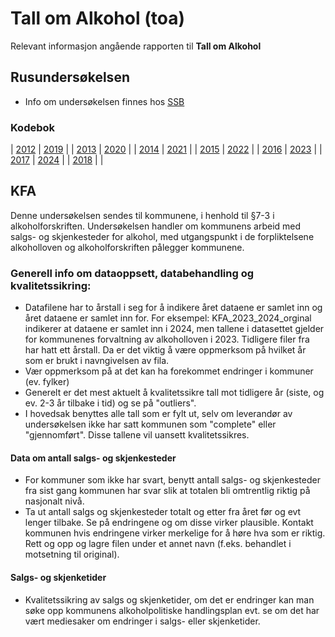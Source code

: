 # Tall om Alkohol (toa)
Relevant informasjon angående rapporten til **Tall om Alkohol**

## Rusundersøkelsen
- Info om undersøkelsen finnes hos [SSB](https://www.ssb.no/helse/undersokelsen-om-tobakk-og-rusmiddelbruk-i-norge)

### Kodebok

| [2012](https://folkehelsestats.github.io/toa/rus2012) | [2019](https://folkehelsestats.github.io/toa/rus2019) |
| [2013](https://folkehelsestats.github.io/toa/rus2013) | [2020](https://folkehelsestats.github.io/toa/rus2020) |
| [2014](https://folkehelsestats.github.io/toa/rus2014) | [2021](https://folkehelsestats.github.io/toa/rus2021) |
| [2015](https://folkehelsestats.github.io/toa/rus2015) | [2022](https://folkehelsestats.github.io/toa/rus2022) |
| [2016](https://folkehelsestats.github.io/toa/rus2016) | [2023](https://folkehelsestats.github.io/toa/rus2023) |
| [2017](https://folkehelsestats.github.io/toa/rus2017) | [2024](https://folkehelsestats.github.io/toa/rus2024) |
| [2018](https://folkehelsestats.github.io/toa/rus2018) |                                                       |


## KFA
Denne undersøkelsen sendes til kommunene, i henhold til §7-3  i alkoholforskriften. Undersøkelsen handler om kommunens arbeid med salgs- og skjenkesteder for alkohol, med utgangspunkt i de forpliktelsene alkoholloven og alkoholforskriften pålegger kommunene. 

### Generell info om dataoppsett, databehandling og kvalitetssikring:
- Datafilene har to årstall i seg for å indikere året dataene er samlet inn og året dataene er samlet inn for. For eksempel: KFA_2023_2024_orginal indikerer at dataene er samlet inn i 2024, men tallene i datasettet gjelder for kommunenes forvaltning av alkoholloven i 2023. Tidligere filer fra har hatt ett årstall. Da er det viktig å være oppmerksom på hvilket år som er brukt i navngivelsen av fila. 
- Vær oppmerksom på at det kan ha forekommet endringer i kommuner (ev. fylker)
- Generelt er det mest aktuelt å kvalitetssikre tall mot tidligere år (siste, og ev. 2-3 år tilbake i tid) og se på "outliers". 
- I hovedsak benyttes alle tall som er fylt ut, selv om leverandør av undersøkelsen ikke har satt kommunen som "complete" eller "gjennomført". Disse tallene vil uansett kvalitetssikres.

#### Data om antall salgs- og skjenkesteder
- For kommuner som ikke har svart, benytt antall salgs- og skjenkesteder fra sist gang kommunen har svar slik at totalen bli omtrentlig riktig på nasjonalt nivå.
- Ta ut antall salgs og skjenkesteder totalt og etter fra året før og evt lenger tilbake. Se på endringene og om disse virker plausible. Kontakt kommunen hvis endringene virker merkelige for å høre hva som er riktig. Rett og opp og lagre filen under et annet navn (f.eks. behandlet i motsetning til original).

#### Salgs- og skjenketider
- Kvalitetssikring av salgs og skjenketider, om det er endringer kan man søke opp kommunens alkoholpolitiske handlingsplan evt. se om det har vært mediesaker om endringer i salgs- eller skjenketider.
